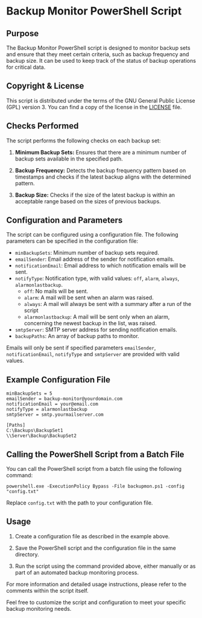 # Backup Monitor PowerShell Script

## Purpose
The Backup Monitor PowerShell script is designed to monitor backup sets and ensure that they meet certain criteria, such as backup frequency and backup size. It can be used to keep track of the status of backup operations for critical data.

## Copyright & License
This script is distributed under the terms of the GNU General Public License (GPL) version 3. You can find a copy of the license in the [LICENSE](LICENSE) file.

## Checks Performed
The script performs the following checks on each backup set:

1. **Minimum Backup Sets:** Ensures that there are a minimum number of backup sets available in the specified path.

2. **Backup Frequency:** Detects the backup frequency pattern based on timestamps and checks if the latest backup aligns with the determined pattern.

3. **Backup Size:** Checks if the size of the latest backup is within an acceptable range based on the sizes of previous backups.

## Configuration and Parameters
The script can be configured using a configuration file. The following parameters can be specified in the configuration file:

- `minBackupSets`: Minimum number of backup sets required.
- `emailSender`: Email address of the sender for notification emails.
- `notificationEmail`: Email address to which notification emails will be sent.
- `notifyType`: Notification type, with valid values: `off`, `alarm`, `always`, `alarmonlastbackup`.
  - `off`: No mails will be sent.
  - `alarm`: A mail will be sent when an alarm was raised.
  - `always`: A mail will always be sent with a summary after a run of the script
  - `alarmonlastbackup`: A mail will be sent only when an alarm, concerning the newest backup in the list, was raised.
- `smtpServer`: SMTP server address for sending notification emails.
- `backupPaths`: An array of backup paths to monitor.

Emails will only be sent if specified parameters `emailSender`, `notificationEmail`, `notifyType` and `smtpServer` are provided with valid values.
## Example Configuration File
```plaintext
minBackupSets = 5
emailSender = backup-monitor@yourdomain.com
notificationEmail = your@email.com
notifyType = alarmonlastbackup
smtpServer = smtp.yourmailserver.com

[Paths]
C:\Backups\BackupSet1
\\Server\Backup\BackupSet2
```
## Calling the PowerShell Script from a Batch File
You can call the PowerShell script from a batch file using the following command:
```plaintext
powershell.exe -ExecutionPolicy Bypass -File backupmon.ps1 -config "config.txt"
```
Replace `config.txt` with the path to your configuration file.

## Usage
1. Create a configuration file as described in the example above.

2. Save the PowerShell script and the configuration file in the same directory.

3. Run the script using the command provided above, either manually or as part of an automated backup monitoring process.

For more information and detailed usage instructions, please refer to the comments within the script itself.

Feel free to customize the script and configuration to meet your specific backup monitoring needs.
